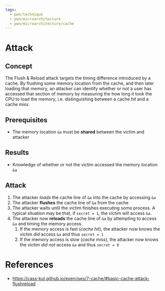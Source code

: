 ```yaml
---
tags:
  - pwn/technique
  - pwn/microarchitecture
  - pwn/microarchitecture/cache
---
```

# Attack
## Concept
The Flush & Reload attack targets the timing difference introduced by a cache. By flushing some memory location from the cache, and then later loading that memory, an attacker can identify whether or not a user has accessed that section of memory by measuring the how long it took the CPU to load the memory, i.e. distinguishing between a cache *hit* and a cache *miss*.
## Prerequisites
- The memory location `&a` must be **shared** between the victim and attacker
## Results
- Knowledge of whether or not the victim accessed the memory location `&a`
## Attack
1. The attacker *loads* the cache line of `&a` into the cache by accessing `&a`
2. The attacker **flushes** the cache line of `&a` from the cache
3. The attacker waits until the victim finishes executing some process. A typical situation may be that, if `secret = 1`, the victim will access `&a`.
4. The attacker now **reloads** the cache line of `&a` by attempting to access `&a` and timing the memory access.
	1. If the memory access is fast (*cache hit*), the attacker now knows the victim *did* access `&a` and thus `secret = 1`
	2. If the memory access is slow (*cache miss*), the attacker now knows the victim *did not* access `&a` and thus `secret = 0`
# References
- https://cass-kul.github.io/exercises/7-cache/#basic-cache-attack-flushreload